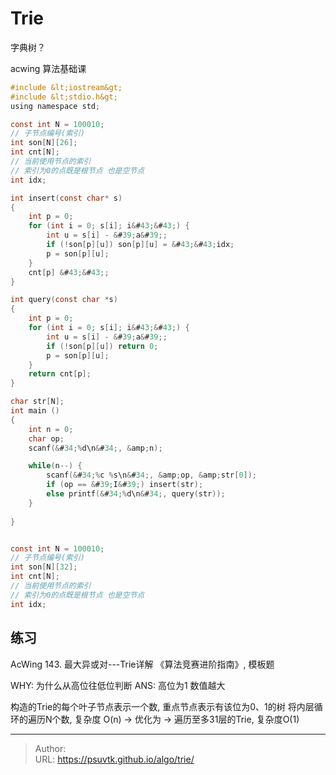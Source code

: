 # Trie


字典树？

acwing 算法基础课


```c
#include &lt;iostream&gt;
#include &lt;stdio.h&gt;
using namespace std;

const int N = 100010;
// 子节点编号(索引)
int son[N][26];
int cnt[N];
// 当前使用节点的索引
// 索引为0的点既是根节点 也是空节点
int idx; 

int insert(const char* s)
{
    int p = 0;
    for (int i = 0; s[i]; i&#43;&#43;) {
        int u = s[i] - &#39;a&#39;;
        if (!son[p][u]) son[p][u] = &#43;&#43;idx;
        p = son[p][u];
    }
    cnt[p] &#43;&#43;;
}

int query(const char *s)
{
    int p = 0;
    for (int i = 0; s[i]; i&#43;&#43;) {
        int u = s[i] - &#39;a&#39;;
        if (!son[p][u]) return 0;
        p = son[p][u];
    }
    return cnt[p];
}

char str[N];
int main ()
{
    int n = 0;
    char op;
    scanf(&#34;%d\n&#34;, &amp;n);

    while(n--) {
        scanf(&#34;%c %s\n&#34;, &amp;op, &amp;str[0]);
        if (op == &#39;I&#39;) insert(str);
        else printf(&#34;%d\n&#34;, query(str));
    }
    
}
```




```c

const int N = 100010;
// 子节点编号(索引)
int son[N][32];
int cnt[N];
// 当前使用节点的索引
// 索引为0的点既是根节点 也是空节点
int idx; 

```



## 练习
AcWing 143. 最大异或对---Trie详解
《算法竞赛进阶指南》, 模板题

WHY: 为什么从高位往低位判断
ANS: 高位为1 数值越大

构造的Trie的每个叶子节点表示一个数, 重点节点表示有该位为0、1的树
将内层循环的遍历N个数, 复杂度 O(n) -&gt; 优化为 -&gt; 遍历至多31层的Trie, 复杂度O(1)

---

> Author:   
> URL: https://psuvtk.github.io/algo/trie/  


